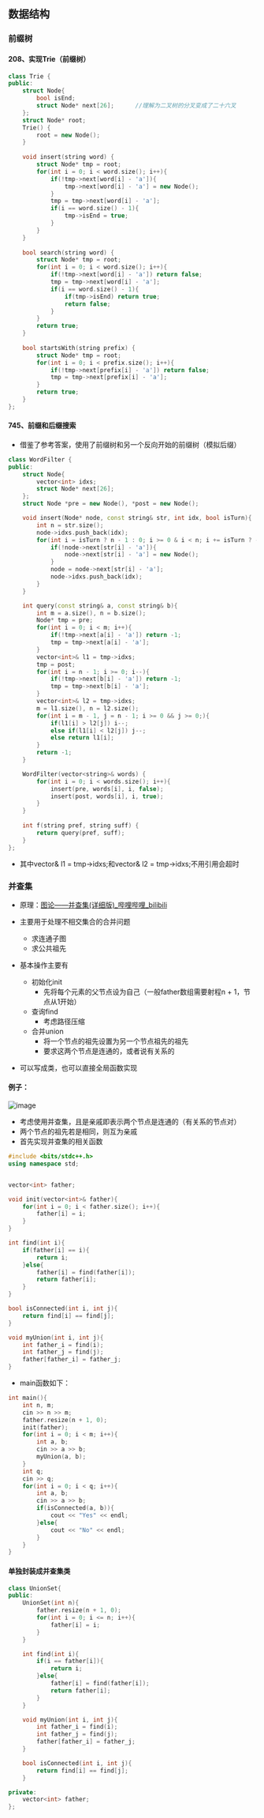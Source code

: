 ## 数据结构

### 前缀树

#### 208、实现Trie（前缀树）

```c++
class Trie {
public:
    struct Node{
        bool isEnd;
        struct Node* next[26];		//理解为二叉树的分叉变成了二十六叉
    };
    struct Node* root;
    Trie() {
        root = new Node();
    }
    
    void insert(string word) {
        struct Node* tmp = root;
        for(int i = 0; i < word.size(); i++){
            if(!tmp->next[word[i] - 'a']){
                tmp->next[word[i] - 'a'] = new Node();
            }
            tmp = tmp->next[word[i] - 'a'];
            if(i == word.size() - 1){
                tmp->isEnd = true;
            }
        }
    }
    
    bool search(string word) {
        struct Node* tmp = root;
        for(int i = 0; i < word.size(); i++){
            if(!tmp->next[word[i] - 'a']) return false;
            tmp = tmp->next[word[i] - 'a'];
            if(i == word.size() - 1){
                if(tmp->isEnd) return true;
                return false;
            }
        }
        return true;
    }
    
    bool startsWith(string prefix) {
        struct Node* tmp = root;
        for(int i = 0; i < prefix.size(); i++){
            if(!tmp->next[prefix[i] - 'a']) return false;
            tmp = tmp->next[prefix[i] - 'a'];
        }
        return true;
    }
};
```



#### 745、前缀和后缀搜索

- 借鉴了参考答案，使用了前缀树和另一个反向开始的前缀树（模拟后缀）

```c++
class WordFilter {
public:
    struct Node{
        vector<int> idxs;
        struct Node* next[26];
    };
    struct Node *pre = new Node(), *post = new Node();

    void insert(Node* node, const string& str, int idx, bool isTurn){
        int n = str.size();
        node->idxs.push_back(idx);
        for(int i = isTurn ? n - 1 : 0; i >= 0 & i < n; i += isTurn ? -1 : 1){
            if(!node->next[str[i] - 'a']){
                node->next[str[i] - 'a'] = new Node();
            }
            node = node->next[str[i] - 'a'];
            node->idxs.push_back(idx);
        }
    }

    int query(const string& a, const string& b){
        int m = a.size(), n = b.size();
        Node* tmp = pre;
        for(int i = 0; i < m; i++){
            if(!tmp->next[a[i] - 'a']) return -1;
            tmp = tmp->next[a[i] - 'a'];
        }
        vector<int>& l1 = tmp->idxs;
        tmp = post;
        for(int i = n - 1; i >= 0; i--){
            if(!tmp->next[b[i] - 'a']) return -1;
            tmp = tmp->next[b[i] - 'a'];
        }
        vector<int>& l2 = tmp->idxs;
        m = l1.size(), n = l2.size();
        for(int i = m - 1, j = n - 1; i >= 0 && j >= 0;){
            if(l1[i] > l2[j]) i--;
            else if(l1[i] < l2[j]) j--;
            else return l1[i];
        }
        return -1;
    }

    WordFilter(vector<string>& words) {
        for(int i = 0; i < words.size(); i++){
            insert(pre, words[i], i, false);
            insert(post, words[i], i, true);
        }
    }
    
    int f(string pref, string suff) {
        return query(pref, suff);
    }
};
```

- 其中vector<int>& l1 = tmp->idxs;和vector<int>& l2 = tmp->idxs;不用引用会超时



### 并查集

- 原理：[图论——并查集(详细版)_哔哩哔哩_bilibili](https://www.bilibili.com/video/BV1jv411a7LK?p=1&vd_source=8de202879dcd70a5bed8b07da0ce64f0)

- 主要用于处理不相交集合的合并问题
  - 求连通子图
  - 求公共祖先

- 基本操作主要有
  - 初始化init
    - 先将每个元素的父节点设为自己（一般father数组需要射程n + 1，节点从1开始）
  - 查询find
    - 考虑路径压缩
  - 合并union
    - 将一个节点的祖先设置为另一个节点祖先的祖先
    - 要求这两个节点是连通的，或者说有关系的

- 可以写成类，也可以直接全局函数实现



#### 例子：

![image](https://user-images.githubusercontent.com/106053649/180795480-2ac95afc-95ba-417f-b9e2-714671d35223.png)



- 考虑使用并查集，且是亲戚即表示两个节点是连通的（有关系的节点对）
- 两个节点的祖先若是相同，则互为亲戚
- 首先实现并查集的相关函数

```c++
#include <bits/stdc++.h>
using namespace std;


vector<int> father; 

void init(vector<int>& father){
    for(int i = 0; i < father.size(); i++){
        father[i] = i;
    }
}

int find(int i){
    if(father[i] == i){
        return i;
    }else{
        father[i] = find(father[i]);
        return father[i];
    }
}

bool isConnected(int i, int j){
    return find[i] == find[j];
}

void myUnion(int i, int j){
    int father_i = find(i);
    int father_j = find(j);
    father[father_i] = father_j;
}
```



- main函数如下：

```c++
int main(){
    int n, m;
    cin >> n >> m;
    father.resize(n + 1, 0);
    init(father);
    for(int i = 0; i < m; i++){
        int a, b;
        cin >> a >> b;
        myUnion(a, b);
    }
    int q;
    cin >> q;
    for(int i = 0; i < q; i++){
        int a, b;
        cin >> a >> b;
        if(isConnected(a, b)){
            cout << "Yes" << endl;
        }else{
            cout << "No" << endl;
        }
    }
}
```



#### 单独封装成并查集类

```c++
class UnionSet{
public:
    UnionSet(int n){
        father.resize(n + 1, 0);
        for(int i = 0; i <= n; i++){
            father[i] = i;
        }
    }

    int find(int i){
        if(i == father[i]){
            return i;
        }else{
            father[i] = find(father[i]);
            return father[i];
        }
    }

    void myUnion(int i, int j){
        int father_i = find(i);
        int father_j = find(j);
        father[father_i] = father_j;
    }

    bool isConnected(int i, int j){
        return find[i] == find[j];
    }

private:
    vector<int> father;
};
```

